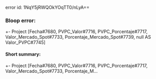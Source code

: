 error id: 1NqY5jRWQOkYOqTT0/nLyA==
### Bloop error:

+- Project [Fecha#7680, PVPC_Valor#7716, PVPC_Porcentaje#7717, Valor_Mercado_Spot#7733, Porcentaje_Mercado_Spot#7739, null AS Valor_PVPC#7745]
#### Short summary: 

+- Project [Fecha#7680, PVPC_Valor#7716, PVPC_Porcentaje#7717, Valor_Mercado_Spot#7733, Porcentaje_M...